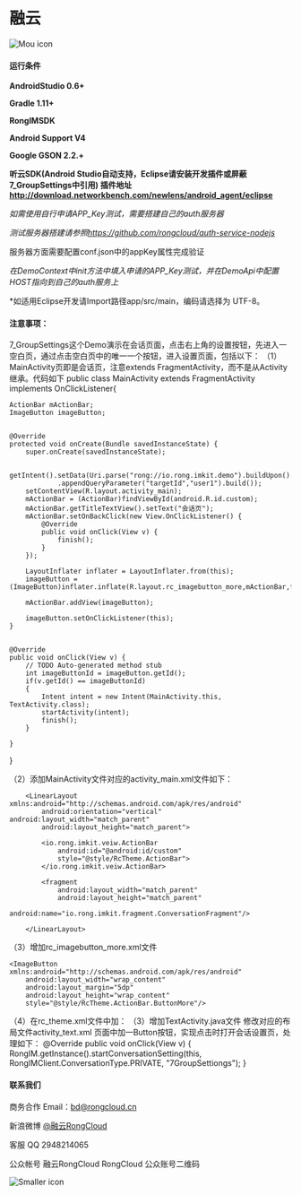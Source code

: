 # 融云

![Mou icon](http://www.rongcloud.cn/images/logo_1.png)





#### 运行条件

**AndroidStudio 0.6+**

**Gradle 1.11+**

**RongIMSDK**

**Android Support V4**

**Google GSON 2.2.+**

**听云SDK(Android Studio自动支持，Eclipse请安装开发插件或屏蔽7_GroupSettings中引用)**
**插件地址<http://download.networkbench.com/newlens/android_agent/eclipse>**

*如需使用自行申请APP_Key测试，需要搭建自己的auth服务器*

*测试服务器搭建请参照<https://github.com/rongcloud/auth-service-nodejs>*

服务器方面需要配置conf.json中的appKey属性完成验证

*在DemoContext中init方法中填入申请的APP_Key测试，并在DemoApi中配置HOST指向到自己的auth服务上*

*如适用Eclipse开发请Import路径app/src/main，编码请选择为 UTF-8。

#### 注意事项：
7_GroupSettings这个Demo演示在会话页面，点击右上角的设置按钮，先进入一空白页，通过点击空白页中的唯一一个按钮，进入设置页面，包括以下：
（1）MainActivity页即是会话页，注意extends FragmentActivity，而不是从Activity继承。代码如下
public class MainActivity extends FragmentActivity implements OnClickListener{

    ActionBar mActionBar;
    ImageButton imageButton;
    

    @Override
    protected void onCreate(Bundle savedInstanceState) {
        super.onCreate(savedInstanceState);
  
        getIntent().setData(Uri.parse("rong://io.rong.imkit.demo").buildUpon().appendPath("conversation").appendPath("private")
                .appendQueryParameter("targetId","user1").build());
        setContentView(R.layout.activity_main);
        mActionBar = (ActionBar)findViewById(android.R.id.custom);
        mActionBar.getTitleTextView().setText("会话页");
        mActionBar.setOnBackClick(new View.OnClickListener() {
            @Override
            public void onClick(View v) {
                finish();
            }
        });

        LayoutInflater inflater = LayoutInflater.from(this);
        imageButton = (ImageButton)inflater.inflate(R.layout.rc_imagebutton_more,mActionBar,false);
        
        mActionBar.addView(imageButton);
        
        imageButton.setOnClickListener(this);
    }


    @Override
  	public void onClick(View v) {
  		// TODO Auto-generated method stub
    	int imageButtonId = imageButton.getId();
    	if(v.getId() == imageButtonId)
    	{
	  		Intent intent = new Intent(MainActivity.this, TextActivity.class);
	        startActivity(intent);
	        finish();
      	}
  		
  	}
    

}

（2）添加MainActivity文件对应的activity_main.xml文件如下：
		<?xml version="1.0" encoding="utf-8"?>
		
		<LinearLayout xmlns:android="http://schemas.android.com/apk/res/android"
		    android:orientation="vertical" android:layout_width="match_parent"
		    android:layout_height="match_parent">
		
		    <io.rong.imkit.veiw.ActionBar
		        android:id="@android:id/custom"
		        style="@style/RcTheme.ActionBar">
		    </io.rong.imkit.veiw.ActionBar>
		
		    <fragment
		        android:layout_width="match_parent"
		        android:layout_height="match_parent"
		        android:name="io.rong.imkit.fragment.ConversationFragment"/>
		
		</LinearLayout>
（3）增加rc_imagebutton_more.xml文件
	<?xml version="1.0" encoding="utf-8"?>
	
	<ImageButton xmlns:android="http://schemas.android.com/apk/res/android"
	    android:layout_width="wrap_content"
	    android:layout_margin="5dp"
	    android:layout_height="wrap_content"
	    style="@style/RcTheme.ActionBar.ButtonMore"/>
（4）在rc_theme.xml文件中加：
    <style name="RcTheme.ActionBar.ButtonMore" parent="@android:TextAppearance.Small.Inverse">
	    <item name="android:gravity">center</item>
	    <item name="android:layout_height">wrap_content</item>
	    <item name="android:layout_width">wrap_content</item>
	    <item name="android:background">@drawable/rc_bar_more</item>
	    <item name="android:textColor">@drawable/rc_co_select_selector</item>
    </style>
（3）增加TextActivity.java文件
		修改对应的布局文件activity_text.xml
		页面中加一Button按钮，实现点击时打开会话设置页，处理如下：
		@Override
		public void onClick(View v) {
		RongIM.getInstance().startConversationSetting(this, RongIMClient.ConversationType.PRIVATE, "7GroupSettiongs");
		} 	
    	
#### 联系我们
商务合作
Email：<bd@rongcloud.cn>

新浪微博 [@融云RongCloud](http://weibo.com/rongcloud)

客服 QQ 2948214065

公众帐号
融云RongCloud RongCloud 公众账号二维码

![Smaller icon](http://www.rongcloud.cn/images/code1.png "RongCloud")
